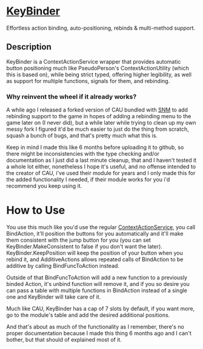 # [KeyBinder](https://github.com/JustBorgar/KeyBinder)

Effortless action binding, auto-positioning, rebinds & multi-method support.

## Description ##

KeyBinder is a ContextActionService wrapper that provides automatic button positioning much like
PseudoPerson's ContextActionUtility (which this is based on), while being strict typed, offering higher legibility, as well
as support for multiple functions, signals for them, and rebinding.


### Why reinvent the wheel if it already works? ###

A while ago I released a forked version of CAU bundled with [SNM](https://devforum.roblox.com/t/sip-n-munch-an-open-source-platformer/2304088)
to add rebinding support to the game in hopes of adding a rebinding menu to the game later on (I never did), but a while later while trying
to clean up my own messy fork I figured it'd be much easier to just do the thing from scratch, squash a bunch of bugs, and that's pretty
much what this is.

Keep in mind I made this like 6 months before uploading it to github, so there might be inconsistencies with the type checking
and/or documentation as I just did a last minute cleanup, that and I haven't tested it a whole lot either, nonetheless I hope
it's useful, and no offense intended to the creator of CAU, i've used their module for years and I only made this for the
added functionality I needed, if their module works for you i'd recommend you keep using it.

# How to Use #

You use this much like you'd use the regular [ContextActionService](https://create.roblox.com/docs/reference/engine/classes/ContextActionService),
you call BindAction, it'll position the buttons for you automatically and it'll make them consistent with the jump button for you (you can set
KeyBinder.MakeConsistent to false if you don't want the later). KeyBinder.KeepPosition will keep the position of your button when you rebind
it, and AdditiveActions allows repeated calls of BindAction to be additive by calling BindFuncToAction instead.

Outside of that BindFuncToAction will add a new function to a previously binded Action, it's unbind function will remove it, and if you so
desire you can pass a table with multiple functions in BindAction instead of a single one and KeyBinder will take care of it.

Much like CAU, KeyBinder has a cap of 7 slots by default, if you want more, go to the module's table and add the desired additional positions.

And that's about as much of the functionality as I remember, there's no proper documentation because I made this thing 6 months ago
and I can't bother, but that should of explained most of it.
